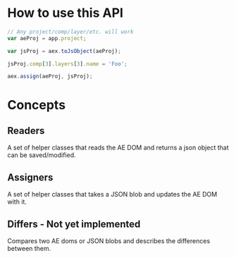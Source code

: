 # How to use this API

```javascript
// Any project/comp/layer/etc. will work
var aeProj = app.project;

var jsProj = aex.toJsObject(aeProj);

jsProj.comp[3].layers[3].name = 'Foo';

aex.assign(aeProj, jsProj);
```

# Concepts

## Readers
A set of helper classes that reads the AE DOM and returns a json object that can be saved/modified.

## Assigners
A set of helper classes that takes a JSON blob and updates the AE DOM with it.

## Differs - Not yet implemented
Compares two AE doms or JSON blobs and describes the differences between them.